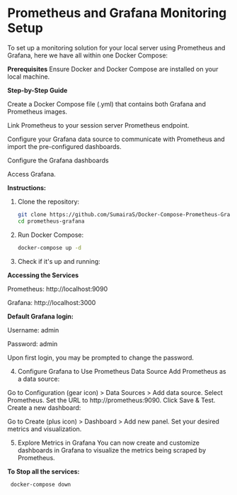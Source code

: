 # Prometheus and Grafana Monitoring Setup
To set up a monitoring solution for your local server using Prometheus and Grafana, here we have all within one Docker Compose:

****Prerequisites****
Ensure Docker and Docker Compose are installed on your local machine.

****Step-by-Step Guide****

Create a Docker Compose file (.yml) that contains both Grafana and Prometheus images.

Link Prometheus to your session server Prometheus endpoint.

Configure your Grafana data source to communicate with Prometheus and import the pre-configured dashboards.

Configure the Grafana dashboards

Access Grafana.

**Instructions:**
1. Clone the repository:

   ```sh
   git clone https://github.com/SumairaS/Docker-Compose-Prometheus-Grafana
   cd prometheus-grafana
 2.  Run Docker Compose:
     ```sh
     docker-compose up -d
     
 3. Check if it's up and running:


**Accessing the Services**

Prometheus: http://localhost:9090



Grafana: http://localhost:3000

**Default Grafana login:**

Username: admin

      

Password: admin

Upon first login, you may be prompted to change the password.


4. Configure Grafana to Use Prometheus Data Source
Add Prometheus as a data source:

Go to Configuration (gear icon) > Data Sources > Add data source.
Select Prometheus.
Set the URL to http://prometheus:9090.
Click Save & Test.
Create a new dashboard:

Go to Create (plus icon) > Dashboard > Add new panel.
Set your desired metrics and visualization.


5. Explore Metrics in Grafana
You can now create and customize dashboards in Grafana to visualize the metrics being scraped by Prometheus.

**To Stop all the services:**
   ```sh
    docker-compose down

   
